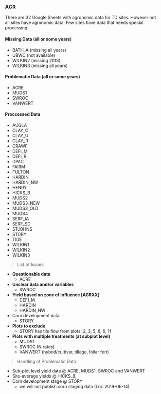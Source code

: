 ### AGR

There are 32 Google Sheets with agronomic data for TD sites. However not all sites have agronomic data. Few sites have data that needs special processing.

#### Missing Data (all or some years)
* BATH_A (missing all years)
* UBWC (not available)
* WILKIN2 (missing 2018)
* WILKIN3 (missing all years)

#### Problematic Data (all or some years)
* ACRE
* MUDS1
* SWROC
* VANWERT

#### Proccessed Data
* AUGLA
* CLAY_C
* CLAY_U
* CLAY_R
* CRAWF
* DEFI_M
* DEFI_R
* DPAC
* FAIRM
* FULTON
* HARDIN
* HARDIN_NW
* HENRY
* HICKS_B
* MUDS2
* MUDS3_NEW
* MUDS3_OLD
* MUDS4
* SERF_IA
* SERF_SD
* STJOHNS
* STORY
* TIDE
* WILKIN1
* WILKIN2
* WILKIN3


> List of Issues

* __Questionable data__
    + ACRE
* __Unclear data and/or variables__
    + SWROC
* __Yield based on zone of influence [AGRXX]__ 
    + DEFI_M
    + HARDIN
    + HARDIN_NW
* Corn development data
    + ~~STORY~~
* __Plots to exclude__
    + STORY has tile flow from plots: 2, 3, 5, 8, 9, 11
* __Plots with multiple treatments (at subplot level)__
    + MUDS1
    + SWROC (N rates)
    + VANWERT (hybrid/cultivar, tillage, foliar fert)


> Handling of Problematic Data

* Sub-plot level yield data @ ACRE, MUDS1, SWROC and VANWERT
* Site-average yields @ HICKS_B, 
* Corn development stage @ STORY
    - we will not publish corn staging data (Lori 2019-06-14)